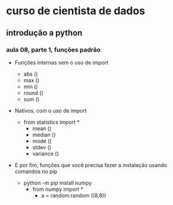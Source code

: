 # curso de cientista de dados 

## introdução a python

### aula 08, parte 1, funções padrão

* Funções internas sem o uso de import 
    * abs ()
    * max ()
    * min ()
    * round ()
    * sum ()

* Nativos, com o uso de import 
    * from statistics import *
        * mean ()
        * median ()
        * mode ()
        * stdev ()
        * variance ()

* E por fim, funções que você precisa fazer a instalação usando comandos no pip
    * python -m pip install numpy 
        * from numpy import *
            * a = random.random ((8,8))

